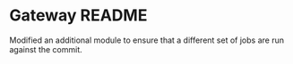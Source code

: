 # Gateway README


Modified an additional module to ensure that a different set of jobs are run against the commit.
